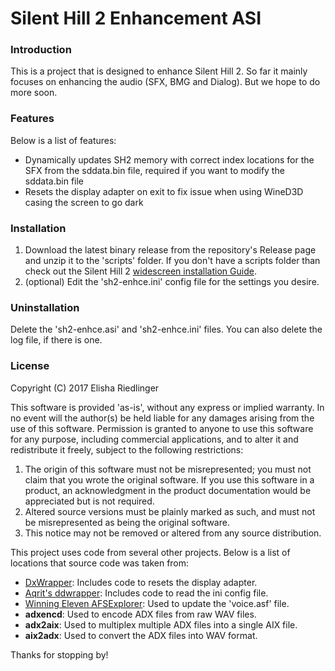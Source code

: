 # Silent Hill 2 Enhancement ASI
### Introduction
This is a project that is designed to enhance Silent Hill 2.  So far it mainly focuses on enhancing the audio (SFX, BMG and Dialog).  But we hope to do more soon.

### Features
Below is a list of features:

 - Dynamically updates SH2 memory with correct index locations for the SFX from the sddata.bin file, required if you want to modify the sddata.bin file
 - Resets the display adapter on exit to fix issue when using WineD3D casing the screen to go dark

### Installation

1. Download the latest binary release from the repository's Release page and unzip it to the 'scripts' folder.  If you don't have a scripts folder than check out the Silent Hill 2 [widescreen installation Guide](http://widescreenfix.townofsilenthill.com/SH2/).
2. (optional) Edit the 'sh2-enhce.ini' config file for the settings you desire.

### Uninstallation

Delete the 'sh2-enhce.asi' and 'sh2-enhce.ini' files. You can also delete the log file, if there is one.

### License
Copyright (C) 2017 Elisha Riedlinger

This software is provided 'as-is', without any express or implied warranty. In no event will the author(s) be held liable for any damages arising from the use of this software. Permission is granted to anyone to use this software for any purpose, including commercial applications, and to alter it and redistribute it freely, subject to the following restrictions:

1. The origin of this software must not be misrepresented; you must not claim that you wrote the original software. If you use this software in a product, an acknowledgment in the product documentation would be appreciated but is not required.
2. Altered source versions must be plainly marked as such, and must not be misrepresented as being the original software.
3. This notice may not be removed or altered from any source distribution.

This project uses code from several other projects. Below is a list of locations that source code was taken from:

 - [DxWrapper](https://github.com/elishacloud/dxwrapper): Includes code to resets the display adapter.
 - [Aqrit's ddwrapper](http://bitpatch.com/ddwrapper.html): Includes code to read the ini config file.
 - [Winning Eleven AFSExplorer](http://www.theisozone.com/downloads/playstation/tools/afs-explorer-var-37-afsexplorer-v37/): Used to update the 'voice.asf' file.
 - **adxencd**: Used to encode ADX files from raw WAV files.
 - **adx2aix**: Used to multiplex multiple ADX files into a single AIX file.
 - **aix2adx**: Used to convert the ADX files into WAV format.

Thanks for stopping by!
